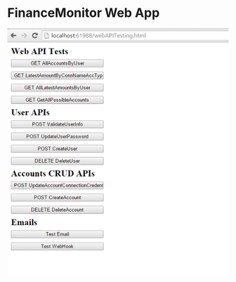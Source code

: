 FinanceMonitor Web App
===============================
<img src="https://raw.githubusercontent.com/nicholasceliano/FinanceMonitor-WebApp/master/Images/FinanceMonitorWebApp.png" />

